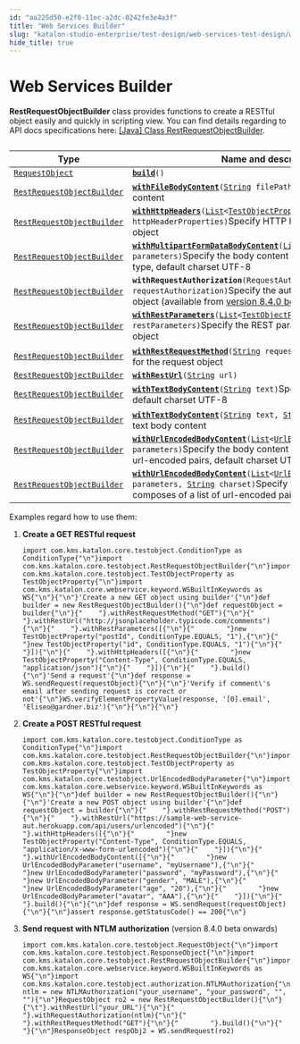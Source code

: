 ```yaml
---
id: "aa225d50-e2f0-11ec-a2dc-0242fe3e4a3f"
title: "Web Services Builder"
slug: "katalon-studio-enterprise/test-design/web-services-test-design/web-services-builder"
hide_title: true
---
```


# <a id="id" class="anchor_top_offset"/><a id="ariaid-title1" class="anchor_top_offset"/>Web Services Builder

<p xmlns="http://www.w3.org/1999/xhtml" className="p"> <strong className="ph b">RestRequestObjectBuilder</strong> class provides functions to create a RESTful object easily and quickly in scripting view. You can find details regarding to API docs specifications here: <a className="xref j-external-link" href="https://docs.katalon.com/javadoc/com/kms/katalon/core/testobject/RestRequestObjectBuilder.html" target="_blank">[Java] Class RestRequestObjectBuilder</a>.</p> 
<div xmlns="http://www.w3.org/1999/xhtml" className="p"><table className="table"><caption /><colgroup><col /><col /></colgroup><thead className="thead"><tr className><th className="entry anchor_top_offset" id="id__entry__1">Type</th><th className="entry anchor_top_offset" id="id__entry__2">Name and description</th></tr></thead><tbody className="tbody"><tr className><td className="entry" headers="id__entry__1 id__entry__2 "><code className="ph codeph"><a className="xref j-external-link" href="https://api-docs.katalon.com/com/kms/katalon/core/testobject/RequestObject.html" target="_blank">RequestObject</a></code></td><td className="entry" headers="id__entry__1 id__entry__2 "><code className="ph codeph"><strong className="ph b"><a className="xref j-external-link" href="https://api-docs.katalon.com/com/kms/katalon/core/testobject/RestRequestObjectBuilder.html#build()" target="_blank">build</a></strong>()</code></td></tr><tr className><td className="entry" headers="id__entry__1 id__entry__2 "><code className="ph codeph"><a className="xref j-external-link" href="https://docs.katalon.com/javadoc/com/kms/katalon/core/testobject/RestRequestObjectBuilder.html" target="_blank">RestRequestObjectBuilder</a></code></td><td className="entry" headers="id__entry__1 id__entry__2 "><code className="ph codeph"><strong className="ph b"><a className="xref j-external-link" href="https://docs.katalon.com/javadoc/com/kms/katalon/core/testobject/RestRequestObjectBuilder.html#withFileBodyContent(java.lang.String)" target="_blank">withFileBodyContent</a></strong>(<a className="xref j-external-link" href="http://docs.oracle.com/javase/8/docs/api/java/lang/String.html" target="_blank">String</a> filePath)</code>Specify the binary body content</td></tr><tr className><td className="entry" headers="id__entry__1 id__entry__2 "><code className="ph codeph"><a className="xref j-external-link" href="https://docs.katalon.com/javadoc/com/kms/katalon/core/testobject/RestRequestObjectBuilder.html" target="_blank">RestRequestObjectBuilder</a></code></td><td className="entry" headers="id__entry__1 id__entry__2 "><code className="ph codeph"><strong className="ph b"><a className="xref j-external-link" href="https://docs.katalon.com/javadoc/com/kms/katalon/core/testobject/RestRequestObjectBuilder.html#withHttpHeaders(List)" target="_blank">withHttpHeaders</a></strong>(<a className="xref j-external-link" href="http://docs.oracle.com/javase/8/docs/api/java/util/List.html" target="_blank">List</a>&lt;<a className="xref j-external-link" href="https://api-docs.katalon.com/com/kms/katalon/core/testobject/TestObjectProperty.html" target="_blank">TestObjectProperty</a>&gt; httpHeaderProperties)</code>Specify HTTP headers for the request object</td></tr><tr className><td className="entry" headers="id__entry__1 id__entry__2 "><code className="ph codeph"><a className="xref j-external-link" href="https://docs.katalon.com/javadoc/com/kms/katalon/core/testobject/RestRequestObjectBuilder.html" target="_blank">RestRequestObjectBuilder</a></code></td><td className="entry" headers="id__entry__1 id__entry__2 "><code className="ph codeph"><strong className="ph b"><a className="xref j-external-link" href="https://docs.katalon.com/javadoc/com/kms/katalon/core/testobject/RestRequestObjectBuilder.html#withMultipartFormDataBodyContent(List)" target="_blank">withMultipartFormDataBodyContent</a></strong>(<a className="xref j-external-link" href="http://docs.oracle.com/javase/8/docs/api/java/util/List.html" target="_blank">List</a>&lt;<a className="xref j-external-link" href="https://api-docs.katalon.com/com/kms/katalon/core/testobject/FormDataBodyParameter.html" target="_blank">FormDataBodyParameter</a>&gt; parameters)</code>Specify the body content for multipart/form-data type, default charset UTF-8</td></tr><tr className><td className="entry" headers="id__entry__1 id__entry__2 "><code className="ph codeph"><a className="xref j-external-link" href="https://docs.katalon.com/javadoc/com/kms/katalon/core/testobject/RestRequestObjectBuilder.html" target="_blank">RestRequestObjectBuilder</a></code></td><td className="entry" headers="id__entry__1 id__entry__2 "><code className="ph codeph"><strong className="ph b">withRequestAuthorization</strong>(RequestAuthorization requestAuthorization)</code>Specify the authorization for the request object (available from <a className="xref j-external-link" href="https://github.com/katalon-studio/katalon-studio/releases/tag/v8.4.0.beta" target="_blank">version 8.4.0 beta</a>)</td></tr><tr className><td className="entry" headers="id__entry__1 id__entry__2 "><code className="ph codeph"><a className="xref j-external-link" href="https://docs.katalon.com/javadoc/com/kms/katalon/core/testobject/RestRequestObjectBuilder.html" target="_blank">RestRequestObjectBuilder</a></code></td><td className="entry" headers="id__entry__1 id__entry__2 "><code className="ph codeph"><strong className="ph b"><a className="xref j-external-link" href="https://docs.katalon.com/javadoc/com/kms/katalon/core/testobject/RestRequestObjectBuilder.html#withRestParameters(List)" target="_blank">withRestParameters</a></strong>(<a className="xref j-external-link" href="http://docs.oracle.com/javase/8/docs/api/java/util/List.html" target="_blank">List</a>&lt;<a className="xref j-external-link" href="https://api-docs.katalon.com/com/kms/katalon/core/testobject/TestObjectProperty.html" target="_blank">TestObjectProperty</a>&gt; restParameters)</code>Specify the REST parameters for the request object</td></tr><tr className><td className="entry" headers="id__entry__1 id__entry__2 "><code className="ph codeph"><a className="xref j-external-link" href="https://docs.katalon.com/javadoc/com/kms/katalon/core/testobject/RestRequestObjectBuilder.html" target="_blank">RestRequestObjectBuilder</a></code></td><td className="entry" headers="id__entry__1 id__entry__2 "><code className="ph codeph"><strong className="ph b"><a className="xref j-external-link" href="https://docs.katalon.com/javadoc/com/kms/katalon/core/testobject/RestRequestObjectBuilder.html#withRestRequestMethod(java.lang.String)" target="_blank">withRestRequestMethod</a></strong>(<a className="xref j-external-link" href="http://docs.oracle.com/javase/8/docs/api/java/lang/String.html" target="_blank">String</a> requestMethod)</code>Specify method for the request object</td></tr><tr className><td className="entry" headers="id__entry__1 id__entry__2 "><code className="ph codeph"><a className="xref j-external-link" href="https://docs.katalon.com/javadoc/com/kms/katalon/core/testobject/RestRequestObjectBuilder.html" target="_blank">RestRequestObjectBuilder</a></code></td><td className="entry" headers="id__entry__1 id__entry__2 "><code className="ph codeph"><strong className="ph b"><a className="xref j-external-link" href="https://docs.katalon.com/javadoc/com/kms/katalon/core/testobject/RestRequestObjectBuilder.html#withRestUrl(java.lang.String)" target="_blank">withRestUrl</a></strong>(<a className="xref j-external-link" href="http://docs.oracle.com/javase/8/docs/api/java/lang/String.html" target="_blank">String</a> url)</code></td></tr><tr className><td className="entry" headers="id__entry__1 id__entry__2 "><code className="ph codeph"><a className="xref j-external-link" href="https://docs.katalon.com/javadoc/com/kms/katalon/core/testobject/RestRequestObjectBuilder.html" target="_blank">RestRequestObjectBuilder</a></code></td><td className="entry" headers="id__entry__1 id__entry__2 "><code className="ph codeph"><strong className="ph b"><a className="xref j-external-link" href="https://docs.katalon.com/javadoc/com/kms/katalon/core/testobject/RestRequestObjectBuilder.html#withTextBodyContent(java.lang.String)" target="_blank">withTextBodyContent</a></strong>(<a className="xref j-external-link" href="http://docs.oracle.com/javase/8/docs/api/java/lang/String.html" target="_blank">String</a> text)</code>Specify the text body content, default charset UTF-8</td></tr><tr className><td className="entry" headers="id__entry__1 id__entry__2 "><code className="ph codeph"><a className="xref j-external-link" href="https://docs.katalon.com/javadoc/com/kms/katalon/core/testobject/RestRequestObjectBuilder.html" target="_blank">RestRequestObjectBuilder</a></code></td><td className="entry" headers="id__entry__1 id__entry__2 "><code className="ph codeph"><strong className="ph b"><a className="xref j-external-link" href="https://docs.katalon.com/javadoc/com/kms/katalon/core/testobject/RestRequestObjectBuilder.html#withTextBodyContent(java.lang.String,%20java.lang.String)" target="_blank">withTextBodyContent</a></strong>(<a className="xref j-external-link" href="http://docs.oracle.com/javase/8/docs/api/java/lang/String.html" target="_blank">String</a> text, <a className="xref j-external-link" href="http://docs.oracle.com/javase/8/docs/api/java/lang/String.html" target="_blank">String</a> charset)</code>Specify the text body content</td></tr><tr className><td className="entry" headers="id__entry__1 id__entry__2 "><code className="ph codeph"><a className="xref j-external-link" href="https://docs.katalon.com/javadoc/com/kms/katalon/core/testobject/RestRequestObjectBuilder.html" target="_blank">RestRequestObjectBuilder</a></code></td><td className="entry" headers="id__entry__1 id__entry__2 "><code className="ph codeph"><strong className="ph b"><a className="xref j-external-link" href="https://docs.katalon.com/javadoc/com/kms/katalon/core/testobject/RestRequestObjectBuilder.html#withUrlEncodedBodyContent(List)" target="_blank">withUrlEncodedBodyContent</a></strong>(<a className="xref j-external-link" href="http://docs.oracle.com/javase/8/docs/api/java/util/List.html" target="_blank">List</a>&lt;<a className="xref j-external-link" href="https://api-docs.katalon.com/com/kms/katalon/core/testobject/UrlEncodedBodyParameter.html" target="_blank">UrlEncodedBodyParameter</a>&gt; parameters)</code>Specify the body content that composes of a list of url-encoded pairs, default charset UTF-8</td></tr><tr className><td className="entry" headers="id__entry__1 id__entry__2 "><code className="ph codeph"><a className="xref j-external-link" href="https://docs.katalon.com/javadoc/com/kms/katalon/core/testobject/RestRequestObjectBuilder.html" target="_blank">RestRequestObjectBuilder</a></code></td><td className="entry" headers="id__entry__1 id__entry__2 "><code className="ph codeph"><strong className="ph b"><a className="xref j-external-link" href="https://docs.katalon.com/javadoc/com/kms/katalon/core/testobject/RestRequestObjectBuilder.html#withUrlEncodedBodyContent(List,%20java.lang.String)" target="_blank">withUrlEncodedBodyContent</a></strong>(<a className="xref j-external-link" href="http://docs.oracle.com/javase/8/docs/api/java/util/List.html" target="_blank">List</a>&lt;<a className="xref j-external-link" href="https://docs.katalon.com/javadoc/com/kms/katalon/core/testobject/UrlEncodedBodyParameter.html" target="_blank">UrlEncodedBodyParameter</a>&gt; parameters, <a className="xref j-external-link" href="http://docs.oracle.com/javase/8/docs/api/java/lang/String.html" target="_blank">String</a> charset)</code>Specify the body content that composes of a list of url-encoded pairs</td></tr></tbody></table></div>
<p xmlns="http://www.w3.org/1999/xhtml" className="p">Examples regard how to use them:</p> 
<ol xmlns="http://www.w3.org/1999/xhtml" className="ol"><li className="li">     <strong className="ph b">Create a GET RESTful request</strong>     <pre className="pre codeblock"><code>import com.kms.katalon.core.testobject.ConditionType as ConditionType{"\n"}import com.kms.katalon.core.testobject.RestRequestObjectBuilder{"\n"}import com.kms.katalon.core.testobject.TestObjectProperty as TestObjectProperty{"\n"}import com.kms.katalon.core.webservice.keyword.WSBuiltInKeywords as WS{"\n"}{"\n"}'Create a new GET object using builder'{"\n"}def builder = new RestRequestObjectBuilder(){"\n"}def requestObject = builder{"\n"}{"    "}.withRestRequestMethod("GET"){"\n"}{"    "}.withRestUrl("http://jsonplaceholder.typicode.com/comments"){"\n"}{"    "}.withRestParameters([{"\n"}{"        "}new TestObjectProperty("postId", ConditionType.EQUALS, "1"),{"\n"}{"        "}new TestObjectProperty("id", ConditionType.EQUALS, "1"){"\n"}{"    "}]){"\n"}{"    "}.withHttpHeaders([{"\n"}{"        "}new TestObjectProperty("Content-Type", ConditionType.EQUALS, "application/json"){"\n"}{"    "}]){"\n"}{"    "}.build(){"\n"}'Send a request'{"\n"}def response = WS.sendRequest(requestObject){"\n"}{"\n"}'Verify if comment\'s email after sending request is correct or not'{"\n"}WS.verifyElementPropertyValue(response, '[0].email', 'Eliseo@gardner.biz'){"\n"}{"\n"}{"\n"}</code></pre>   </li><li className="li">     <p className="p"> <strong className="ph b">Create a POST RESTful request</strong>              </p>     <pre className="pre codeblock"><code>import com.kms.katalon.core.testobject.ConditionType as ConditionType{"\n"}import com.kms.katalon.core.testobject.RestRequestObjectBuilder{"\n"}import com.kms.katalon.core.testobject.TestObjectProperty as TestObjectProperty{"\n"}import com.kms.katalon.core.testobject.UrlEncodedBodyParameter{"\n"}import com.kms.katalon.core.webservice.keyword.WSBuiltInKeywords as WS{"\n"}{"\n"}def builder = new RestRequestObjectBuilder(){"\n"}{"\n"}'Create a new POST object using builder'{"\n"}def requestObject = builder{"\n"}{"    "}.withRestRequestMethod("POST"){"\n"}{"    "}.withRestUrl("https://sample-web-service-aut.herokuapp.com/api/users/urlencoded"){"\n"}{"    "}.withHttpHeaders([{"\n"}{"        "}new TestObjectProperty("Content-Type", ConditionType.EQUALS, "application/x-www-form-urlencoded"){"\n"}{"    "}]){"\n"}{"    "}.withUrlEncodedBodyContent([{"\n"}{"        "}new UrlEncodedBodyParameter("username", "myUsername"),{"\n"}{"        "}new UrlEncodedBodyParameter("password", "myPassword"),{"\n"}{"        "}new UrlEncodedBodyParameter("gender", "MALE"),{"\n"}{"        "}new UrlEncodedBodyParameter("age", "20"),{"\n"}{"        "}new UrlEncodedBodyParameter("avatar", "AAA"),{"\n"}{"    "}]){"\n"}{"    "}.build(){"\n"}{"\n"}def response = WS.sendRequest(requestObject){"\n"}{"\n"}assert response.getStatusCode() == 200{"\n"}</code></pre>   </li><li className="li"><div className="p"><strong className="ph b">Send request with NTLM authorization</strong> (version 8.4.0 beta onwards)<pre className="pre codeblock"><code>import com.kms.katalon.core.testobject.RequestObject{"\n"}import com.kms.katalon.core.testobject.ResponseObject{"\n"}import com.kms.katalon.core.testobject.RestRequestObjectBuilder{"\n"}import com.kms.katalon.core.webservice.keyword.WSBuiltInKeywords as WS{"\n"}import com.kms.katalon.core.testobject.authorization.NTLMAuthorization{"\n"}NTLMAuthorization ntlm = new NTLMAuthorization("your_username", "your_password", "", ""){"\n"}RequestObject ro2 = new RestRequestObjectBuilder(){"\n"}{"\t"}.withRestUrl("your_URL"){"\n"}{"        "}.withRequestAuthorization(ntlm){"\n"}{"        "}.withRestRequestMethod("GET"){"\n"}{"        "}.build(){"\n"}{"        "}{"\n"}ResponseObject respObj2 = WS.sendRequest(ro2)</code></pre></div></li></ol> 
